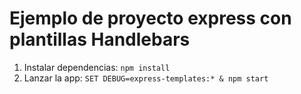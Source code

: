 # Ejemplo de proyecto express con plantillas Handlebars

1. Instalar dependencias: `npm install`
2. Lanzar la app: `SET DEBUG=express-templates:* & npm start`
